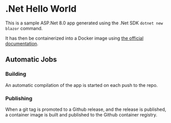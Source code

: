 # .Net Hello World

This is a sample ASP.Net 8.0 app generated using the .Net SDK `dotnet new blazor` command.

It has then be containerized into a Docker image using [the official documentation](https://learn.microsoft.com/en-us/dotnet/core/docker/build-container).

## Automatic Jobs

### Building

An automatic compilation of the app is started on each push to the repo.

### Publishing

When a git tag is promoted to a Github release, and the release is published, a container image is built and published to the Github container registry.
